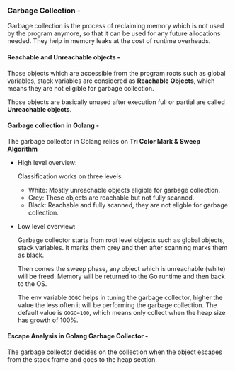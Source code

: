 ### Garbage Collection - 

Garbage collection is the process of reclaiming memory which is not used by the program anymore, so that it can be used for any future allocations needed. They help in memory leaks at the cost of runtime overheads.

#### Reachable and Unreachable objects - 
Those objects which are accessible from the program roots such as global variables, stack variables are considered as **Reachable Objects**, which means they are not eligible for garbage collection.

Those objects are basically unused after execution full or partial are called **Unreachable objects**.

#### Garbage collection in Golang - 

The garbage collector in Golang relies on **Tri Color Mark & Sweep Algorithm**

- High level overview:

    Classification works on three levels:
    
    - White: Mostly unreachable objects eligible for garbage collection.
    - Grey: These objects are reachable but not fully scanned.
    - Black: Reachable and fully scanned, they are not eligble for garbage collection.

- Low level overview:

    Garbage collector starts from root level objects such as global objects, stack variables. It marks them grey and then after scanning marks them as black.

    Then comes the sweep phase, any object which is unreachable (white) will be freed.
    Memory will be returned to the Go runtime and then back to the OS.

    The env variable `GOGC` helps in tuning the garbage collector, higher the value the less often it will be performing the garbage collection. The default value is `GOGC=100`, which means only collect when the heap size has growth of 100%.


#### Escape Analysis in Golang Garbage Collector - 

The garbage collector decides on the collection when the object escapes from the stack frame and goes to the heap section.




